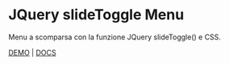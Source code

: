 JQuery slideToggle Menu
=======================

Menu a scomparsa con la funzione JQuery slideToggle() e CSS.

[DEMO](http://www.giuseppegarbin.com/demo/menu-a-scomparsa-con-jquery-toggle-e-css/) | [DOCS](http://www.giuseppegarbin.com/blog/post/menu-a-scomparsa-con-jquery-slidetoggle-e-css/)

